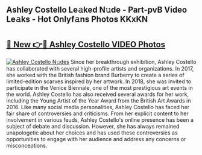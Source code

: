 ## Ashley Costello Le𝚊ked N𝚞de - Part-pvB Video Le𝚊ks - Hot Onlyf𝚊ns Photos KKxKN

# <h2><a href="http://ab92523.deff.icu/?id=Ashley+Costello">🔗 New 👉🔴 Ashley Costello VIDEO Photos</a></h2>

[![Ashley Costello N𝚞des](https://i.imgur.com/rIISA9y.gif)](http://ab92523.deff.icu/?id=Ashley+Costello)
Since her breakthrough exhibition, Ashley Costello has collaborated with several high-profile artists and organizations. In 2017, she worked with the British fashion brand Burberry to create a series of limited-edition scarves inspired by her artwork. In 2018, she was invited to participate in the Venice Biennale, one of the most prestigious art events in the world. Ashley Costello has also received several awards for her work, including the Young Artist of the Year Award from the British Art Awards in 2016. Like many social media personalities, Ashley Costello has faced her fair share of controversies and criticisms. From her explicit content to her involvement in various feuds, Ashley Costello's online presence has been a subject of debate and discussion. However, she has always remained unapologetic about her choices and has used these controversies as opportunities to engage with her audience and address any concerns or misconceptions.
